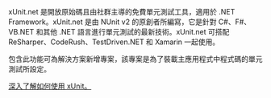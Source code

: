 ﻿xUnit.net 是開放原始碼且由社群主導的免費單元測試工具，適用於 .NET Framework。xUnit.net 是由 NUnit v2 的原創者所編寫，它是針對 C#、F#、VB.NET 和其他 .NET 語言進行單元測試的最新技術。xUnit.net 可搭配 ReSharper、CodeRush、TestDriven.NET 和 Xamarin 一起使用。

包含此功能可為解決方案新增專案，該專案是為了裝載主應用程式中程式碼的單元測試所設定。

[深入了解如何使用 xUnit。](https://xunit.net/)
